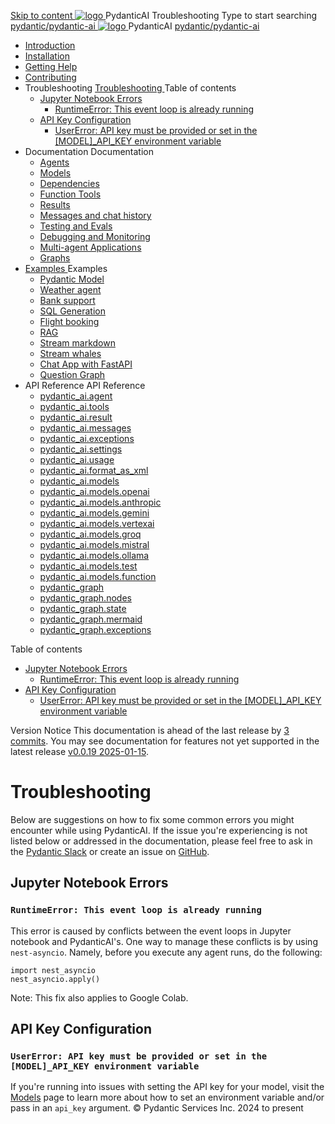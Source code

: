[ Skip to content ](https://ai.pydantic.dev/troubleshooting/<#troubleshooting>)
[ ![logo](https://ai.pydantic.dev/img/logo-white.svg) ](https://ai.pydantic.dev/troubleshooting/<..> "PydanticAI")
PydanticAI 
Troubleshooting 
Type to start searching
[ pydantic/pydantic-ai  ](https://ai.pydantic.dev/troubleshooting/<https:/github.com/pydantic/pydantic-ai> "Go to repository")
[ ![logo](https://ai.pydantic.dev/img/logo-white.svg) ](https://ai.pydantic.dev/troubleshooting/<..> "PydanticAI") PydanticAI 
[ pydantic/pydantic-ai  ](https://ai.pydantic.dev/troubleshooting/<https:/github.com/pydantic/pydantic-ai> "Go to repository")
  * [ Introduction  ](https://ai.pydantic.dev/troubleshooting/<..>)
  * [ Installation  ](https://ai.pydantic.dev/troubleshooting/<../install/>)
  * [ Getting Help  ](https://ai.pydantic.dev/troubleshooting/<../help/>)
  * [ Contributing  ](https://ai.pydantic.dev/troubleshooting/<../contributing/>)
  * Troubleshooting  [ Troubleshooting  ](https://ai.pydantic.dev/troubleshooting/<./>) Table of contents 
    * [ Jupyter Notebook Errors  ](https://ai.pydantic.dev/troubleshooting/<#jupyter-notebook-errors>)
      * [ RuntimeError: This event loop is already running  ](https://ai.pydantic.dev/troubleshooting/<#runtimeerror-this-event-loop-is-already-running>)
    * [ API Key Configuration  ](https://ai.pydantic.dev/troubleshooting/<#api-key-configuration>)
      * [ UserError: API key must be provided or set in the [MODEL]_API_KEY environment variable  ](https://ai.pydantic.dev/troubleshooting/<#usererror-api-key-must-be-provided-or-set-in-the-model_api_key-environment-variable>)
  * Documentation  Documentation 
    * [ Agents  ](https://ai.pydantic.dev/troubleshooting/<../agents/>)
    * [ Models  ](https://ai.pydantic.dev/troubleshooting/<../models/>)
    * [ Dependencies  ](https://ai.pydantic.dev/troubleshooting/<../dependencies/>)
    * [ Function Tools  ](https://ai.pydantic.dev/troubleshooting/<../tools/>)
    * [ Results  ](https://ai.pydantic.dev/troubleshooting/<../results/>)
    * [ Messages and chat history  ](https://ai.pydantic.dev/troubleshooting/<../message-history/>)
    * [ Testing and Evals  ](https://ai.pydantic.dev/troubleshooting/<../testing-evals/>)
    * [ Debugging and Monitoring  ](https://ai.pydantic.dev/troubleshooting/<../logfire/>)
    * [ Multi-agent Applications  ](https://ai.pydantic.dev/troubleshooting/<../multi-agent-applications/>)
    * [ Graphs  ](https://ai.pydantic.dev/troubleshooting/<../graph/>)
  * [ Examples  ](https://ai.pydantic.dev/troubleshooting/<../examples/>)
Examples 
    * [ Pydantic Model  ](https://ai.pydantic.dev/troubleshooting/<../examples/pydantic-model/>)
    * [ Weather agent  ](https://ai.pydantic.dev/troubleshooting/<../examples/weather-agent/>)
    * [ Bank support  ](https://ai.pydantic.dev/troubleshooting/<../examples/bank-support/>)
    * [ SQL Generation  ](https://ai.pydantic.dev/troubleshooting/<../examples/sql-gen/>)
    * [ Flight booking  ](https://ai.pydantic.dev/troubleshooting/<../examples/flight-booking/>)
    * [ RAG  ](https://ai.pydantic.dev/troubleshooting/<../examples/rag/>)
    * [ Stream markdown  ](https://ai.pydantic.dev/troubleshooting/<../examples/stream-markdown/>)
    * [ Stream whales  ](https://ai.pydantic.dev/troubleshooting/<../examples/stream-whales/>)
    * [ Chat App with FastAPI  ](https://ai.pydantic.dev/troubleshooting/<../examples/chat-app/>)
    * [ Question Graph  ](https://ai.pydantic.dev/troubleshooting/<../examples/question-graph/>)
  * API Reference  API Reference 
    * [ pydantic_ai.agent  ](https://ai.pydantic.dev/troubleshooting/<../api/agent/>)
    * [ pydantic_ai.tools  ](https://ai.pydantic.dev/troubleshooting/<../api/tools/>)
    * [ pydantic_ai.result  ](https://ai.pydantic.dev/troubleshooting/<../api/result/>)
    * [ pydantic_ai.messages  ](https://ai.pydantic.dev/troubleshooting/<../api/messages/>)
    * [ pydantic_ai.exceptions  ](https://ai.pydantic.dev/troubleshooting/<../api/exceptions/>)
    * [ pydantic_ai.settings  ](https://ai.pydantic.dev/troubleshooting/<../api/settings/>)
    * [ pydantic_ai.usage  ](https://ai.pydantic.dev/troubleshooting/<../api/usage/>)
    * [ pydantic_ai.format_as_xml  ](https://ai.pydantic.dev/troubleshooting/<../api/format_as_xml/>)
    * [ pydantic_ai.models  ](https://ai.pydantic.dev/troubleshooting/<../api/models/base/>)
    * [ pydantic_ai.models.openai  ](https://ai.pydantic.dev/troubleshooting/<../api/models/openai/>)
    * [ pydantic_ai.models.anthropic  ](https://ai.pydantic.dev/troubleshooting/<../api/models/anthropic/>)
    * [ pydantic_ai.models.gemini  ](https://ai.pydantic.dev/troubleshooting/<../api/models/gemini/>)
    * [ pydantic_ai.models.vertexai  ](https://ai.pydantic.dev/troubleshooting/<../api/models/vertexai/>)
    * [ pydantic_ai.models.groq  ](https://ai.pydantic.dev/troubleshooting/<../api/models/groq/>)
    * [ pydantic_ai.models.mistral  ](https://ai.pydantic.dev/troubleshooting/<../api/models/mistral/>)
    * [ pydantic_ai.models.ollama  ](https://ai.pydantic.dev/troubleshooting/<../api/models/ollama/>)
    * [ pydantic_ai.models.test  ](https://ai.pydantic.dev/troubleshooting/<../api/models/test/>)
    * [ pydantic_ai.models.function  ](https://ai.pydantic.dev/troubleshooting/<../api/models/function/>)
    * [ pydantic_graph  ](https://ai.pydantic.dev/troubleshooting/<../api/pydantic_graph/graph/>)
    * [ pydantic_graph.nodes  ](https://ai.pydantic.dev/troubleshooting/<../api/pydantic_graph/nodes/>)
    * [ pydantic_graph.state  ](https://ai.pydantic.dev/troubleshooting/<../api/pydantic_graph/state/>)
    * [ pydantic_graph.mermaid  ](https://ai.pydantic.dev/troubleshooting/<../api/pydantic_graph/mermaid/>)
    * [ pydantic_graph.exceptions  ](https://ai.pydantic.dev/troubleshooting/<../api/pydantic_graph/exceptions/>)


Table of contents 
  * [ Jupyter Notebook Errors  ](https://ai.pydantic.dev/troubleshooting/<#jupyter-notebook-errors>)
    * [ RuntimeError: This event loop is already running  ](https://ai.pydantic.dev/troubleshooting/<#runtimeerror-this-event-loop-is-already-running>)
  * [ API Key Configuration  ](https://ai.pydantic.dev/troubleshooting/<#api-key-configuration>)
    * [ UserError: API key must be provided or set in the [MODEL]_API_KEY environment variable  ](https://ai.pydantic.dev/troubleshooting/<#usererror-api-key-must-be-provided-or-set-in-the-model_api_key-environment-variable>)


Version Notice
This documentation is ahead of the last release by [3 commits](https://ai.pydantic.dev/troubleshooting/<https:/github.com/pydantic/pydantic-ai/compare/v0.0.19...main>). You may see documentation for features not yet supported in the latest release [v0.0.19 2025-01-15](https://ai.pydantic.dev/troubleshooting/<https:/github.com/pydantic/pydantic-ai/releases/tag/v0.0.19>). 
# Troubleshooting
Below are suggestions on how to fix some common errors you might encounter while using PydanticAI. If the issue you're experiencing is not listed below or addressed in the documentation, please feel free to ask in the [Pydantic Slack](https://ai.pydantic.dev/troubleshooting/<../help/>) or create an issue on [GitHub](https://ai.pydantic.dev/troubleshooting/<https:/github.com/pydantic/pydantic-ai/issues>).
## Jupyter Notebook Errors
### `RuntimeError: This event loop is already running`
This error is caused by conflicts between the event loops in Jupyter notebook and PydanticAI's. One way to manage these conflicts is by using `nest-asyncio`[](https://ai.pydantic.dev/troubleshooting/<https:/pypi.org/project/nest-asyncio/>). Namely, before you execute any agent runs, do the following: 
```
import nest_asyncio
nest_asyncio.apply()

```

Note: This fix also applies to Google Colab. 
## API Key Configuration
### `UserError: API key must be provided or set in the [MODEL]_API_KEY environment variable`
If you're running into issues with setting the API key for your model, visit the [Models](https://ai.pydantic.dev/troubleshooting/<../models/>) page to learn more about how to set an environment variable and/or pass in an `api_key` argument.
© Pydantic Services Inc. 2024 to present 
